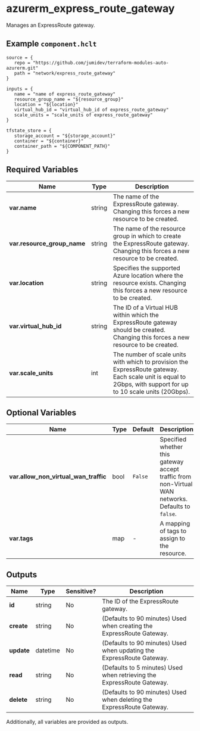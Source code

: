 # azurerm_express_route_gateway

Manages an ExpressRoute gateway.

## Example `component.hclt`

```hcl
source = {
   repo = "https://github.com/jumidev/terraform-modules-auto-azurerm.git" 
   path = "network/express_route_gateway" 
}

inputs = {
   name = "name of express_route_gateway" 
   resource_group_name = "${resource_group}" 
   location = "${location}" 
   virtual_hub_id = "virtual_hub_id of express_route_gateway" 
   scale_units = "scale_units of express_route_gateway" 
}

tfstate_store = {
   storage_account = "${storage_account}" 
   container = "${container}" 
   container_path = "${COMPONENT_PATH}" 
}

```

## Required Variables

| Name | Type |  Description |
| ---- | --------- |  ----------- |
| **var.name** | string |  The name of the ExpressRoute gateway. Changing this forces a new resource to be created. | 
| **var.resource_group_name** | string |  The name of the resource group in which to create the ExpressRoute gateway. Changing this forces a new resource to be created. | 
| **var.location** | string |  Specifies the supported Azure location where the resource exists. Changing this forces a new resource to be created. | 
| **var.virtual_hub_id** | string |  The ID of a Virtual HUB within which the ExpressRoute gateway should be created. Changing this forces a new resource to be created. | 
| **var.scale_units** | int |  The number of scale units with which to provision the ExpressRoute gateway. Each scale unit is equal to 2Gbps, with support for up to 10 scale units (20Gbps). | 

## Optional Variables

| Name | Type |  Default  |  Description |
| ---- | --------- |  ----------- | ----------- |
| **var.allow_non_virtual_wan_traffic** | bool |  `False`  |  Specified whether this gateway accept traffic from non-Virtual WAN networks. Defaults to `false`. | 
| **var.tags** | map |  -  |  A mapping of tags to assign to the resource. | 



## Outputs

| Name | Type | Sensitive? | Description |
| ---- | ---- | --------- | --------- |
| **id** | string | No  | The ID of the ExpressRoute gateway. | 
| **create** | string | No  | (Defaults to 90 minutes) Used when creating the ExpressRoute Gateway. | 
| **update** | datetime | No  | (Defaults to 90 minutes) Used when updating the ExpressRoute Gateway. | 
| **read** | string | No  | (Defaults to 5 minutes) Used when retrieving the ExpressRoute Gateway. | 
| **delete** | string | No  | (Defaults to 90 minutes) Used when deleting the ExpressRoute Gateway. | 

Additionally, all variables are provided as outputs.
